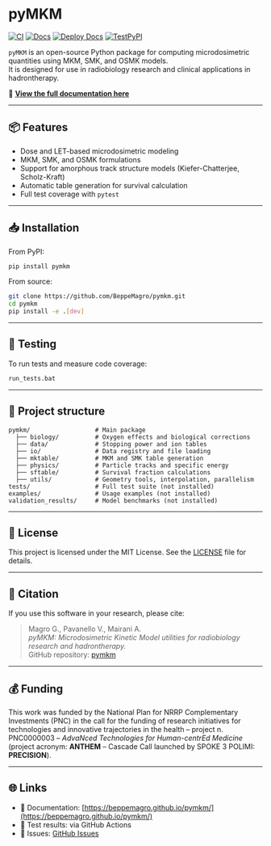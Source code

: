 # pyMKM

[![CI](https://github.com/BeppeMagro/pymkm/actions/workflows/ci.yml/badge.svg)](https://github.com/BeppeMagro/pymkm/actions)
[![Docs](https://img.shields.io/badge/docs-online-success)](https://beppemagro.github.io/pymkm/)
[![Deploy Docs](https://github.com/BeppeMagro/pymkm/actions/workflows/gh-pages.yml/badge.svg)](https://github.com/BeppeMagro/pymkm/actions/workflows/gh-pages.yml)
[![TestPyPI](https://img.shields.io/badge/TestPyPI-pymkm-blue)](https://test.pypi.org/project/pymkm/)

`pyMKM` is an open-source Python package for computing microdosimetric quantities using MKM, SMK, and OSMK models.  
It is designed for use in radiobiology research and clinical applications in hadrontherapy.

📘 **[View the full documentation here](https://beppemagro.github.io/pymkm/)**

---

## 📦 Features

- Dose and LET-based microdosimetric modeling
- MKM, SMK, and OSMK formulations
- Support for amorphous track structure models (Kiefer-Chatterjee, Scholz-Kraft)
- Automatic table generation for survival calculation
- Full test coverage with `pytest`

---

## 📥 Installation

From PyPI:

```bash
pip install pymkm
```

From source:

```bash
git clone https://github.com/BeppeMagro/pymkm.git
cd pymkm
pip install -e .[dev]
```

---

## 🧪 Testing

To run tests and measure code coverage:

```bash
run_tests.bat
```

---

## 📂 Project structure

```text
pymkm/                  # Main package
  ├── biology/          # Oxygen effects and biological corrections
  ├── data/             # Stopping power and ion tables
  ├── io/               # Data registry and file loading
  ├── mktable/          # MKM and SMK table generation
  ├── physics/          # Particle tracks and specific energy
  ├── sftable/          # Survival fraction calculations
  ├── utils/            # Geometry tools, interpolation, parallelism
tests/                  # Full test suite (not installed)
examples/               # Usage examples (not installed)
validation_results/     # Model benchmarks (not installed)
```

---

## 📄 License

This project is licensed under the MIT License. See the [LICENSE](LICENSE) file for details.

---

## 📖 Citation

If you use this software in your research, please cite:

> Magro G., Pavanello V., Mairani A.  
> *pyMKM: Microdosimetric Kinetic Model utilities for radiobiology research and hadrontherapy.*  
> GitHub repository: [pymkm](https://github.com/BeppeMagro/pymkm)

---

## 💰 Funding

This work was funded by the National Plan for NRRP Complementary Investments (PNC) in the call for the funding of research initiatives for technologies and innovative trajectories in the health – project n. PNC0000003 – *AdvaNced Technologies for Human-centrEd Medicine* (project acronym: **ANTHEM** – Cascade Call launched by SPOKE 3 POLIMI: **PRECISION**).

---

## 🌐 Links

- 📘 Documentation: [https://beppemagro.github.io/pymkm/](https://beppemagro.github.io/pymkm/)
- 🧪 Test results: via GitHub Actions
- 💬 Issues: [GitHub Issues](https://github.com/BeppeMagro/pymkm/issues)
